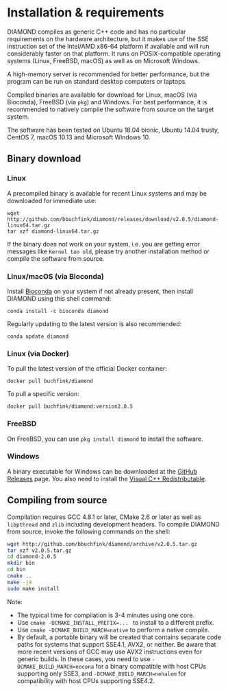 # Installation & requirements

DIAMOND compiles as generic C++ code and has no particular requirements
on the hardware architecture, but it makes use of the SSE instruction
set of the Intel/AMD x86-64 platform if available and will run
considerably faster on that platform. It runs on POSIX-compatible
operating systems (Linux, FreeBSD, macOS) as well as on Microsoft
Windows.

A high-memory server is recommended for better performance, but the
program can be run on standard desktop computers or laptops.

Compiled binaries are available for download for Linux, macOS (via
Bioconda), FreeBSD (via `pkg`) and Windows. For best performance, it is
recommended to natively compile the software from source on the target
system.

The software has been tested on Ubuntu 18.04 bionic, Ubuntu 14.04 trusty,
CentOS 7, macOS 10.13 and Microsoft Windows 10.

## Binary download

### Linux

A precompiled binary is available for recent Linux systems and may be
downloaded for immediate use:

    wget http://github.com/bbuchfink/diamond/releases/download/v2.0.5/diamond-linux64.tar.gz
    tar xzf diamond-linux64.tar.gz

If the binary does not work on your system, i.e. you are getting error
messages like `Kernel too old`, please try another installation method
or compile the software from source.

### Linux/macOS (via Bioconda)

Install [Bioconda](https://bioconda.github.io/) on your system if not
already present, then install DIAMOND using this shell command:

    conda install -c bioconda diamond

Regularly updating to the latest version is also recommended:

    conda update diamond

### Linux (via Docker)

To pull the latest version of the official Docker container:

    docker pull buchfink/diamond

To pull a specific version:

    docker pull buchfink/diamond:version2.0.5

### FreeBSD

On FreeBSD, you can use `pkg install diamond` to install the software.

### Windows

A binary executable for Windows can be downloaded at the [GitHub Releases](https://github.com/bbuchfink/diamond/releases)
page. You also need to install the [Visual C++ Redistributable](https://www.microsoft.com/en-us/download/details.aspx?id=48145).

## Compiling from source

Compilation requires GCC 4.8.1 or later, CMake 2.6 or later as well as
`libpthread` and `zlib` including development headers. To compile DIAMOND
from source, invoke the following commands on the shell:

```bash
wget http://github.com/bbuchfink/diamond/archive/v2.0.5.tar.gz
tar xzf v2.0.5.tar.gz
cd diamond-2.0.5
mkdir bin
cd bin
cmake ..
make -j4
sudo make install
```

Note:

  - The typical time for compilation is 3-4 minutes using one core.
  - Use ` cmake -DCMAKE_INSTALL_PREFIX=...  ` to install to a different
    prefix.
  - Use `cmake -DCMAKE_BUILD_MARCH=native` to perform a native compile.
  - By default, a portable binary will be created that contains separate
    code paths for systems that support SSE4.1, AVX2, or neither. Be
    aware that more recent versions of GCC may use AVX2 instructions
    even for generic builds. In these cases, you need to use
    `-DCMAKE_BUILD_MARCH=nocona` for a binary compatible with host CPUs
    supporting only SSE3, and `-DCMAKE_BUILD_MARCH=nehalem` for compatibility
    with host CPUs supporting SSE4.2.
